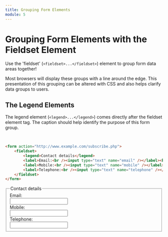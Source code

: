 ```yaml
---
title: Grouping Form Elements
module: 5
---
```


# Grouping Form Elements with the Fieldset Element

Use the 'fieldset' (`<fieldset>...</fieldset>`) element to group form data areas together!

Most browsers will display these groups with a line around the edge. This presentation of this grouping can be altered with CSS and also helps clarify data groups to users.

## The Legend Elements

The legend element (`<legend>...</legend>`) comes directly after the fieldset element tag. The caption should help identify the purpose of this form group.

<br />

```html
<form action="http://www.example.com/subscribe.php">
    <fieldset>
        <legend>Contact details</legend>
        <label>Email:<br /><input type="text" name="email" /></label><br />
        <label>Mobile:<br /><input type="text" name="mobile" /></label><br />
        <label>Telephone:<br /><input type="text" name="telephone" /></label>
    </fieldset>
</form>
```

<div class="displayed_code_example">
<form action="#">
    <fieldset>
        <legend>Contact details</legend>
        <label>Email:<br /><input type="text" name="email" /></label><br />
        <label>Mobile:<br /><input type="text" name="mobile" /></label><br />
        <label>Telephone:<br /><input type="text" name="telephone" /></label>
    </fieldset>
</form>
</div>
